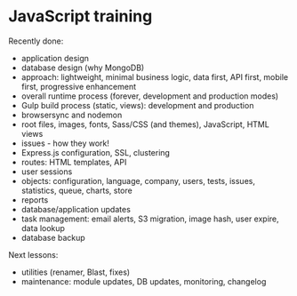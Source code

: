 # JavaScript training

Recently done:

* application design
* database design (why MongoDB)
* approach: lightweight, minimal business logic, data first, API first, mobile first, progressive enhancement
* overall runtime process (forever, development and production modes)
* Gulp build process (static, views): development and production
* browsersync and nodemon
* root files, images, fonts, Sass/CSS (and themes), JavaScript, HTML views
* issues - how they work!
* Express.js configuration, SSL, clustering
* routes: HTML templates, API
* user sessions
* objects: configuration, language, company, users, tests, issues, statistics, queue, charts, store
* reports
* database/application updates
* task management: email alerts, S3 migration, image hash, user expire, data lookup
* database backup

Next lessons:

* utilities (renamer, Blast, fixes)
* maintenance: module updates, DB updates, monitoring, changelog
